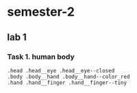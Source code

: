 # semester-2
## lab 1 
### Task 1. human body 

```
.head .head__eye .head__eye--closed
.body .body__hand .body__hand--color_red
.hand .hand__finger .hand__finger--tiny
```
